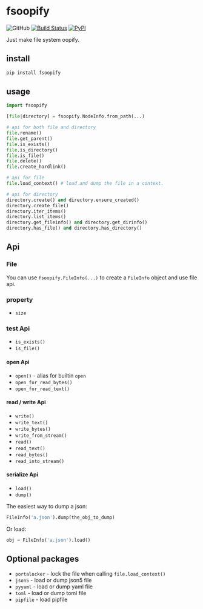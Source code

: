 # fsoopify

![GitHub](https://img.shields.io/github/license/Cologler/fsoopify-python.svg)
[![Build Status](https://travis-ci.com/Cologler/fsoopify-python.svg?branch=master)](https://travis-ci.com/Cologler/fsoopify-python)
[![PyPI](https://img.shields.io/pypi/v/fsoopify.svg)](https://pypi.org/project/fsoopify/)

Just make file system oopify.

## install

``` cmd
pip install fsoopify
```

## usage

``` py
import fsoopify

[file|directory] = fsoopify.NodeInfo.from_path(...)

# api for both file and directory
file.rename()
file.get_parent()
file.is_exists()
file.is_directory()
file.is_file()
file.delete()
file.create_hardlink()

# api for file
file.load_context() # load and dump the file in a context.

# api for directory
directory.create() and directory.ensure_created()
directory.create_file()
directory.iter_items()
directory.list_items()
directory.get_fileinfo() and directory.get_dirinfo()
directory.has_file() and directory.has_directory()
```

## Api

### File

You can use `fsoopify.FileInfo(...)` to create a `FileInfo` object and use file api.

### property

- `size`

### test Api

- `is_exists()`
- `is_file()`

#### open Api

- `open()` - alias for builtin `open`
- `open_for_read_bytes()`
- `open_for_read_text()`

#### read / write Api

- `write()`
- `write_text()`
- `write_bytes()`
- `write_from_stream()`
- `read()`
- `read_text()`
- `read_bytes()`
- `read_into_stream()`

#### serialize Api

- `load()`
- `dump()`

The easiest way to dump a json:

``` py
FileInfo('a.json').dump(the_obj_to_dump)
```

Or load:

``` py
obj = FileInfo('a.json').load()
```

## Optional packages

- `portalocker` - lock the file when calling `file.load_context()`
- `json5` - load or dump json5 file
- `pyyaml` - load or dump yaml file
- `toml` - load or dump toml file
- `pipfile` - load pipfile

